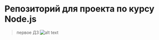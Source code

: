 # Репозиторий для проекта по курсу Node.js
> первое ДЗ
![alt text](https://saeculumsolutions.com/wp-content/uploads/2018/03/nodejs.png)
